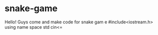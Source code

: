 # snake-game
Hello! Guys come and make code for snake gam
e
#include<iostream.h>
using name space std
cin<=
